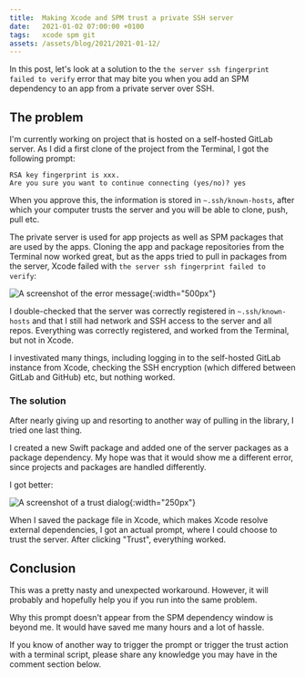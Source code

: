 ```yaml
---
title:  Making Xcode and SPM trust a private SSH server
date:   2021-01-02 07:00:00 +0100
tags:   xcode spm git
assets: /assets/blog/2021/2021-01-12/
---
```


In this post, let's look at a solution to the `the server ssh fingerprint failed to verify` error that may bite you when you add an SPM dependency to an app from a private server over SSH.


## The problem

I'm currently working on project that is hosted on a self-hosted GitLab server. As I did a first clone of the project from the Terminal, I got the following prompt:

```
RSA key fingerprint is xxx.
Are you sure you want to continue connecting (yes/no)? yes
```

When you approve this, the information is stored in `~.ssh/known-hosts`, after which your computer trusts the server and you will be able to clone, push, pull etc.

The private server is used for app projects as well as SPM packages that are used by the apps. Cloning the app and package repositories from the Terminal now worked great, but as the apps tried to pull in packages from the server, Xcode failed with `the server ssh fingerprint failed to verify`:

![A screenshot of the error message]({{page.assets}}error.png){:width="500px"}

I double-checked that the server was correctly registered in `~.ssh/known-hosts` and that I still had network and SSH access to the server and all repos. Everything was correctly registered, and worked from the Terminal, but not in Xcode.

I investivated many things, including logging in to the self-hosted GitLab instance from Xcode, checking the SSH encryption (which differed between GitLab and GitHub) etc, but nothing worked.


### The solution

After nearly giving up and resorting to another way of pulling in the library, I tried one last thing. 

I created a new Swift package and added one of the server packages as a package dependency. My hope was that it would show me a different error, since projects and packages are handled differently.

I got better:

![A screenshot of a trust dialog]({{page.assets}}trust.png){:width="250px"}

When I saved the package file in Xcode, which makes Xcode resolve external dependencies, I got an actual prompt, where I could choose to trust the server. After clicking "Trust", everything worked.


## Conclusion

This was a pretty nasty and unexpected workaround. However, it will probably and hopefully help you if you run into the same problem.

Why this prompt doesn't appear from the SPM dependency window is beyond me. It would have saved me many hours and a lot of hassle. 

If you know of another way to trigger the prompt or trigger the trust action with a terminal script, please share any knowledge you may have in the comment section below.